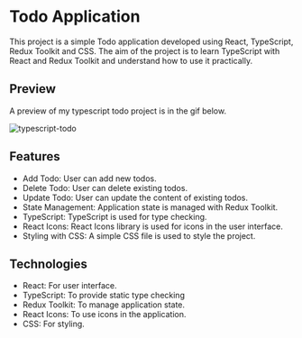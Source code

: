 # Todo Application
This project is a simple Todo application developed using React, TypeScript, Redux Toolkit and CSS. The aim of the project is to learn TypeScript with React and Redux Toolkit and understand how to use it practically.

## Preview
A preview of my typescript todo project is in the gif below.

![typescript-todo](https://github.com/user-attachments/assets/5bbd7511-b8d2-4fe9-8c9d-77a75919d11c)

## Features
* Add Todo: User can add new todos.
* Delete Todo: User can delete existing todos.
* Update Todo: User can update the content of existing todos.
* State Management: Application state is managed with Redux Toolkit.
* TypeScript: TypeScript is used for type checking.
* React Icons: React Icons library is used for icons in the user interface.
* Styling with CSS: A simple CSS file is used to style the project.

## Technologies
* React: For user interface.
* TypeScript: To provide static type checking
* Redux Toolkit: To manage application state.
* React Icons: To use icons in the application.
* CSS: For styling.
